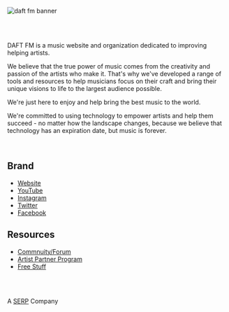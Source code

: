 
![daft fm banner](https://github.com/user-attachments/assets/4ddc5261-faa0-44c9-89fc-1952dbdd7ee1)

<br><br>
<p>DAFT FM is a music website and organization dedicated to improving helping artists.</p>

<p>We believe that the true power of music comes from the creativity and passion of the artists who make it. That's why we've developed a range of tools and resources to help musicians focus on their craft and bring their unique visions to life to the largest audience possible.</p>

<p>We're just here to enjoy and help bring the best music to the world.</p>

<p>We're committed to using technology to empower artists and help them succeed - no matter how the landscape changes, because we believe that technology has an expiration date, but music is forever.</p>

<br>

## Brand
- [Website](https://daft.fm)
- [YouTube](https://serp.ly/@daftfm/youtube)
- [Instagram](https://serp.ly/@daftfm/instagram)
- [Twitter](https://serp.ly/@daftfm/twitter)
- [Facebook](https://serp.ly/@daftfm/facebook)


## Resources
- [Commnuity/Forum](https://github.com/daftfm/discussions)
- [Artist Partner Program](https://giothub.com/daftfm/parter-program)
- [Free Stuff](https://serp.ly/@daftfm/stuff)


<br><br>

A [SERP](https://serp.co) Company
